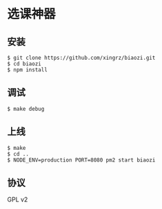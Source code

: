 选课神器
======

## 安装

```
$ git clone https://github.com/xingrz/biaozi.git
$ cd biaozi
$ npm install
```

## 调试

```
$ make debug
```

## 上线

```
$ make
$ cd ..
$ NODE_ENV=production PORT=8080 pm2 start biaozi
```

## 协议

GPL v2

